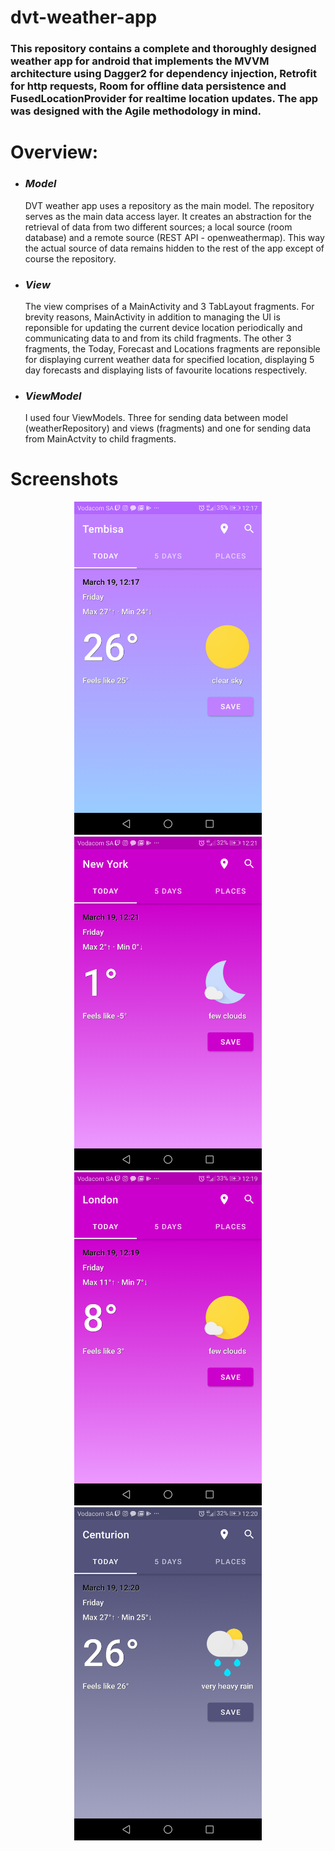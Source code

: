 # dvt-weather-app
### This repository contains a complete and thoroughly designed weather app for android that implements the MVVM architecture using Dagger2 for dependency injection, Retrofit for http requests, Room for offline data persistence and FusedLocationProvider for realtime location updates. The app was designed with the Agile methodology in mind.
# Overview:

* ### ___Model___
  DVT weather app uses a repository as the main model. The repository serves as the main data access layer. It creates an abstraction for the          retrieval of data from two different sources; a local source (room database) and a remote source (REST API - openweathermap). This way the actual source of data remains hidden to the rest of the app except of course the repository.

* ### ___View___
  The view comprises of a MainActivity and 3 TabLayout fragments. For brevity reasons, MainActivity in addition to managing the UI is reponsible for updating the current device location periodically and communicating data to and from its child fragments. The other 3 fragments, the Today, Forecast and Locations fragments are reponsible for displaying current weather data for specified location, displaying 5 day forecasts and displaying lists of favourite locations respectively. 
 
* ### ___ViewModel___
  I used four ViewModels. Three for sending data between model (weatherRepository) and views (fragments) and one for sending data from MainActvity to child fragments. 

# Screenshots 

<div align = "center">
  <img src = "https://github.com/aeyonblack/dvt-weather-app/blob/master/app/src/main/assets/one_weather.png?raw=true" width="300">
  <img src = "https://github.com/aeyonblack/dvt-weather-app/blob/master/app/src/main/assets/two_weather.png?raw=true" width="300">
  <img src = "https://github.com/aeyonblack/dvt-weather-app/blob/master/app/src/main/assets/three_weather.png?raw=true" width="300">
  <img src = "https://github.com/aeyonblack/dvt-weather-app/blob/master/app/src/main/assets/four_weather.png?raw=true" width="300">
</div>
  
